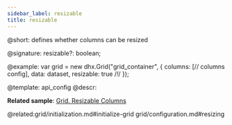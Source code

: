 ```yaml
---
sidebar_label: resizable
title: resizable
---          
```


@short: defines whether columns can be resized

@signature: resizable?: boolean;

@example: 
var grid = new dhx.Grid("grid_container", {
    columns: [// columns config],
    data: dataset,
    resizable: true /*!*/
});


@template:	api_config
@descr: 

**Related sample**: [Grid. Resizable Columns](https://snippet.dhtmlx.com/aeqzuks0)

@related:grid/initialization.md#initialize-grid
grid/configuration.md#resizing

